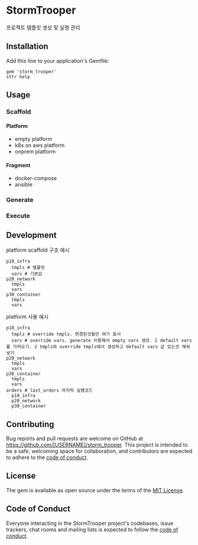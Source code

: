 # StormTrooper

프로젝트 템플릿 생성 및 실행 관리

## Installation

Add this line to your application's Gemfile:

```shell script
gem 'storm_trooper'
sttr help
```


## Usage

### Scaffold

#### Platform

* empty platform
* k8s on aws platform
* onprem platform

#### Fragment

* docker-compose
* ansible

### Generate

### Execute

## Development

platform scaffold 구조 예시

```
p10_infra
  tmpls # 템플릿
  vars # 기본값
p20_network
  tmpls
  vars
p30_container
  tmpls
  vars
```

platform 사용 예시

```
p10_infra
  tmpls # override tmpls. 변경된것들만 여기 표시
  vars # override vars. generate 이용해서 empty vars 생성. 1 default vars를 가져오기. 2 tmpls와 override tmpls에서 생성하고 default vars 값 있는것 채워넣기 
p20_network
  tmpls
  vars
p30_container
  tmpls
  vars
orders # last_orders 마지막 실행코드
  p10_infra
  p20_network
  p30_container
```


## Contributing

Bug reports and pull requests are welcome on GitHub at https://github.com/[USERNAME]/storm_trooper. This project is intended to be a safe, welcoming space for collaboration, and contributors are expected to adhere to the [code of conduct](https://github.com/[USERNAME]/storm_trooper/blob/master/CODE_OF_CONDUCT.md).


## License

The gem is available as open source under the terms of the [MIT License](https://opensource.org/licenses/MIT).


## Code of Conduct

Everyone interacting in the StormTrooper project's codebases, issue trackers, chat rooms and mailing lists is expected to follow the [code of conduct](https://github.com/[USERNAME]/storm_trooper/blob/master/CODE_OF_CONDUCT.md).
